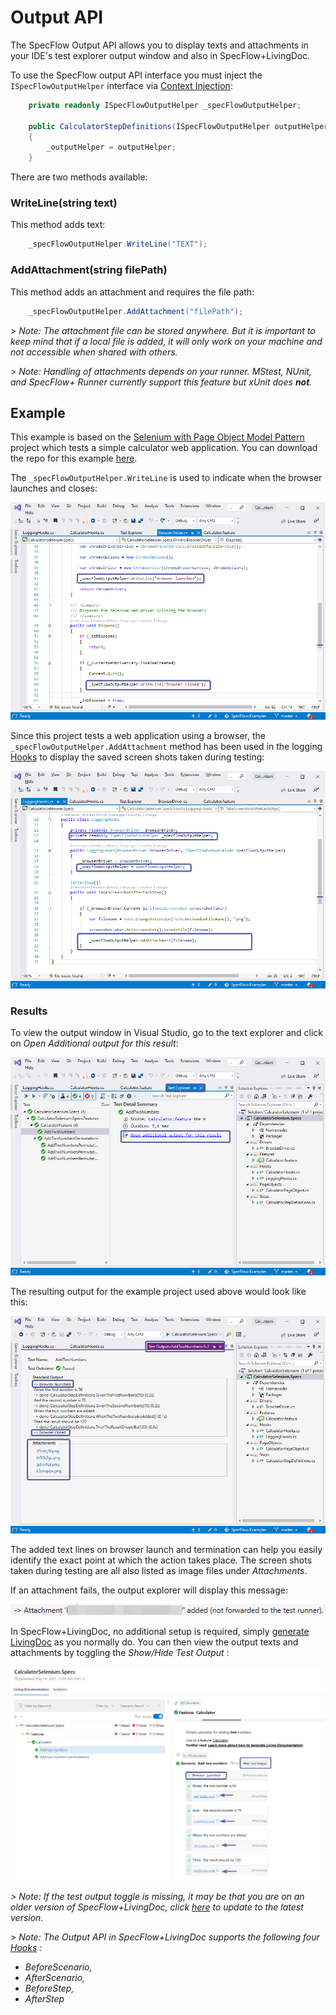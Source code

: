 # Output API

The SpecFlow Output API allows you to display texts and attachments in your IDE's test explorer output window and also in SpecFlow+LivingDoc.

To use the SpecFlow output API interface you must inject the `ISpecFlowOutputHelper` interface via [Context Injection](../Bindings/Context-Injection.md):

```csharp
    private readonly ISpecFlowOutputHelper _specFlowOutputHelper;

    public CalculatorStepDefinitions(ISpecFlowOutputHelper outputHelper)
    {
        _outputHelper = outputHelper;
    }
```

There are two methods available:

### WriteLine(string text)

This method adds text:

```csharp
    _specFlowOutputHelper.WriteLine("TEXT");
```

### AddAttachment(string filePath)

This method adds an attachment and requires the file path:

```csharp
    _specFlowOutputHelper.AddAttachment("filePath");
```

*> Note: The attachment file can be stored anywhere. But it is important to keep mind that if a local file is added, it will only work on your machine and not accessible when shared with others.*

*> Note: Handling of attachments depends on your runner. MStest, NUnit, and SpecFlow+ Runner currently support this feature but xUnit does **not**.*

## Example

This example is based on the [Selenium with Page Object Model Pattern](../ui-automation/Selenium-with-Page-Object-Pattern.md) project which tests a simple calculator web application. You can download the repo for this example [here](https://github.com/SpecFlowOSS/SpecFlow-Examples/tree/master/OutputAPI).

The `_specFlowOutputHelper.WriteLine` is used to indicate when the browser launches and closes:

![Writeline example](../_static/images/writeline.png)

Since this project tests a web application using a browser, the `_specFlowOutputHelper.AddAttachment` method has been used in the logging [Hooks](../Bindings/Hooks.md) to display the saved screen shots taken during testing:

![Writeattachment example](../_static/images/writeattachment.png)

### Results

To view the output window in Visual Studio, go to the text explorer and click on *Open Additional output for this result*:

![Test Explorer in VS](../_static/images/explorervs.png)

The resulting output for the example project used above would look like this:

![Output in VS](../_static/images/output.png)

The added text lines on browser launch and termination can help you easily identify the exact point at which the action takes place. The screen shots taken during testing are all also listed as image files under *Attachments*.

If an attachment fails, the output explorer will display this message:

![Output error](../_static/images/outputerror.png)

In SpecFlow+LivingDoc, no additional setup is required, simply [generate LivingDoc](https://docs.specflow.org/projects/specflow-livingdoc/en/latest/LivingDocGenerator/Using-the-command-line-tool.html) as you normally do. You can then view the output texts and attachments by toggling the *Show/Hide Test Output* :

![Output API in LivingDoc](../_static/images/livingdoc.png)

*> Note: If the test output toggle is missing, it may be that you are on an older version of SpecFlow+LivingDoc, click [here](https://docs.specflow.org/projects/specflow-livingdoc/en/latest/LivingDocGenerator/Installing-the-command-line-tool.html) to update to the latest version.*

*> Note: The Output API in SpecFlow+LivingDoc supports the following four [Hooks](../Bindings/Hooks.md) :*

- *BeforeScenario,*
- *AfterScenario,*
- *BeforeStep,*
- *AfterStep*
